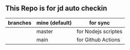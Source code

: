 ## This Repo  is for jd auto checkin


| branches | mine (default)           |              for sync           |
| ------------ | -------------------------- | ---------------                   |
|                    | master                           |              for  Nodejs scriptes           |
|                    | main                                 |              for Github Actions           |